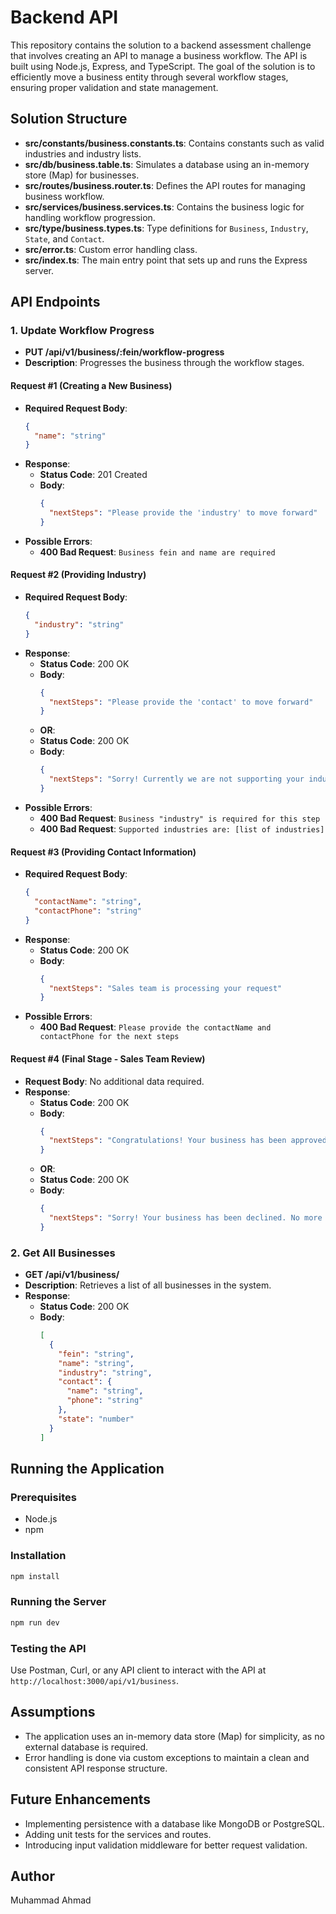 # Backend API

This repository contains the solution to a backend assessment challenge that involves creating an API to manage a business workflow. The API is built using Node.js, Express, and TypeScript. The goal of the solution is to efficiently move a business entity through several workflow stages, ensuring proper validation and state management.

## Solution Structure

- **src/constants/business.constants.ts**: Contains constants such as valid industries and industry lists.
- **src/db/business.table.ts**: Simulates a database using an in-memory store (Map) for businesses.
- **src/routes/business.router.ts**: Defines the API routes for managing business workflow.
- **src/services/business.services.ts**: Contains the business logic for handling workflow progression.
- **src/type/business.types.ts**: Type definitions for `Business`, `Industry`, `State`, and `Contact`.
- **src/error.ts**: Custom error handling class.
- **src/index.ts**: The main entry point that sets up and runs the Express server.

## API Endpoints

### 1. Update Workflow Progress
- **PUT /api/v1/business/:fein/workflow-progress**
- **Description**: Progresses the business through the workflow stages.

#### Request #1 (Creating a New Business)
- **Required Request Body**:
  ```json
  {
    "name": "string"
  }
  ```
- **Response**:
  - **Status Code**: 201 Created
  - **Body**: 
    ```json
    {
      "nextSteps": "Please provide the 'industry' to move forward"
    }
    ```
- **Possible Errors**:
  - **400 Bad Request**: `Business fein and name are required`

#### Request #2 (Providing Industry)
- **Required Request Body**:
  ```json
  {
    "industry": "string"
  }
  ```
- **Response**:
  - **Status Code**: 200 OK
  - **Body**: 
    ```json
    {
      "nextSteps": "Please provide the 'contact' to move forward"
    }
    ```
  - **OR**:
  - **Status Code**: 200 OK
  - **Body**: 
    ```json
    {
      "nextSteps": "Sorry! Currently we are not supporting your industry. No more steps are required"
    }
    ```
- **Possible Errors**:
  - **400 Bad Request**: `Business "industry" is required for this step`
  - **400 Bad Request**: `Supported industries are: [list of industries]`

#### Request #3 (Providing Contact Information)
- **Required Request Body**:
  ```json
  {
    "contactName": "string",
    "contactPhone": "string"
  }
  ```
- **Response**:
  - **Status Code**: 200 OK
  - **Body**: 
    ```json
    {
      "nextSteps": "Sales team is processing your request"
    }
    ```
- **Possible Errors**:
  - **400 Bad Request**: `Please provide the contactName and contactPhone for the next steps`

#### Request #4 (Final Stage - Sales Team Review)
- **Request Body**: No additional data required.
- **Response**:
  - **Status Code**: 200 OK
  - **Body**:
    ```json
    {
      "nextSteps": "Congratulations! Your business has been approved. No more steps are required"
    }
    ```
  - **OR**:
  - **Status Code**: 200 OK
  - **Body**:
    ```json
    {
      "nextSteps": "Sorry! Your business has been declined. No more steps are required"
    }
    ```

### 2. Get All Businesses
- **GET /api/v1/business/**
- **Description**: Retrieves a list of all businesses in the system.
- **Response**:
  - **Status Code**: 200 OK
  - **Body**:
    ```json
    [
      {
        "fein": "string",
        "name": "string",
        "industry": "string",
        "contact": {
          "name": "string",
          "phone": "string"
        },
        "state": "number"
      }
    ]
    ```

## Running the Application

### Prerequisites
- Node.js
- npm

### Installation
```bash
npm install
```

### Running the Server
```bash
npm run dev
```

### Testing the API
Use Postman, Curl, or any API client to interact with the API at `http://localhost:3000/api/v1/business`.

## Assumptions

- The application uses an in-memory data store (Map) for simplicity, as no external database is required.
- Error handling is done via custom exceptions to maintain a clean and consistent API response structure.

## Future Enhancements

- Implementing persistence with a database like MongoDB or PostgreSQL.
- Adding unit tests for the services and routes.
- Introducing input validation middleware for better request validation.

## Author

Muhammad Ahmad
